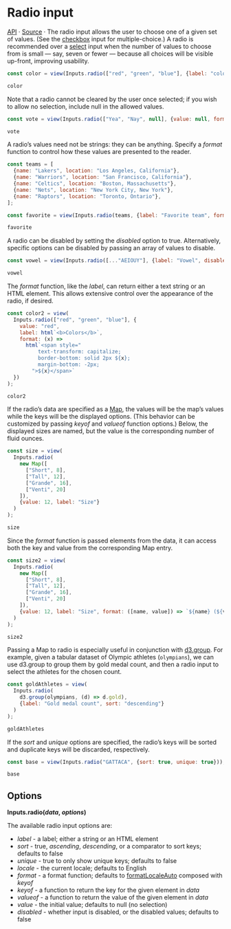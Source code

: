 # Radio input

<a href="https://github.com/observablehq/inputs/blob/main/README.md#radio" target="_blank">API</a> · <a href="https://github.com/observablehq/inputs/blob/main/src/checkbox.js" target="_blank">Source</a> · The radio input allows the user to choose one of a given set of values. (See the [checkbox](./checkbox) input for multiple-choice.) A radio is recommended over a [select](./select) input when the number of values to choose from is small — say, seven or fewer — because all choices will be visible up-front, improving usability.

```js echo
const color = view(Inputs.radio(["red", "green", "blue"], {label: "color"}));
```

```js echo
color
```

Note that a radio cannot be cleared by the user once selected; if you wish to allow no selection, include null in the allowed values.

```js echo
const vote = view(Inputs.radio(["Yea", "Nay", null], {value: null, format: (x) => x ?? "Abstain"}));
```

```js echo
vote
```

A radio’s values need not be strings: they can be anything. Specify a *format* function to control how these values are presented to the reader.

```js echo
const teams = [
  {name: "Lakers", location: "Los Angeles, California"},
  {name: "Warriors", location: "San Francisco, California"},
  {name: "Celtics", location: "Boston, Massachusetts"},
  {name: "Nets", location: "New York City, New York"},
  {name: "Raptors", location: "Toronto, Ontario"},
];
```

```js echo
const favorite = view(Inputs.radio(teams, {label: "Favorite team", format: x => x.name}));
```

```js echo
favorite
```

A radio can be disabled by setting the *disabled* option to true. Alternatively, specific options can be disabled by passing an array of values to disable.

```js echo
const vowel = view(Inputs.radio([..."AEIOUY"], {label: "Vowel", disabled: ["Y"]}));
```

```js echo
vowel
```

The *format* function, like the *label*, can return either a text string or an HTML element. This allows extensive control over the appearance of the radio, if desired.

```js echo
const color2 = view(
  Inputs.radio(["red", "green", "blue"], {
    value: "red",
    label: html`<b>Colors</b>`,
    format: (x) =>
      html`<span style="
          text-transform: capitalize;
          border-bottom: solid 2px ${x};
          margin-bottom: -2px;
        ">${x}</span>`
  })
);
```

```js echo
color2
```

If the radio’s data are specified as a [Map](https://developer.mozilla.org/en-US/docs/Web/JavaScript/Reference/Global_Objects/Map), the values will be the map’s values while the keys will be the displayed options. (This behavior can be customized by passing *keyof* and *valueof* function options.) Below, the displayed sizes are named, but the value is the corresponding number of fluid ounces.

```js echo
const size = view(
  Inputs.radio(
    new Map([
      ["Short", 8],
      ["Tall", 12],
      ["Grande", 16],
      ["Venti", 20]
    ]),
    {value: 12, label: "Size"}
  )
);
```

```js echo
size
```

Since the *format* function is passed elements from the data, it can access both the key and value from the corresponding Map entry.

```js echo
const size2 = view(
  Inputs.radio(
    new Map([
      ["Short", 8],
      ["Tall", 12],
      ["Grande", 16],
      ["Venti", 20]
    ]),
    {value: 12, label: "Size", format: ([name, value]) => `${name} (${value} oz)`}
  )
);
```

```js echo
size2
```

Passing a Map to radio is especially useful in conjunction with [d3.group](https://d3js.org/d3-array/group). For example, given a tabular dataset of Olympic athletes (`olympians`), we can use d3.group to group them by gold medal count, and then a radio input to select the athletes for the chosen count.

```js echo
const goldAthletes = view(
  Inputs.radio(
    d3.group(olympians, (d) => d.gold),
    {label: "Gold medal count", sort: "descending"}
  )
);
```

```js echo
goldAthletes
```

If the *sort* and *unique* options are specified, the radio’s keys will be sorted and duplicate keys will be discarded, respectively.

```js echo
const base = view(Inputs.radio("GATTACA", {sort: true, unique: true}));
```

```js echo
base
```

## Options

**Inputs.radio(*data*, *options*)**

The available radio input options are:

* *label* - a label; either a string or an HTML element
* *sort* - true, *ascending*, *descending*, or a comparator to sort keys; defaults to false
* *unique* - true to only show unique keys; defaults to false
* *locale* - the current locale; defaults to English
* *format* - a format function; defaults to [formatLocaleAuto](https://github.com/observablehq/inputs/blob/main/README.md#inputsformatlocaleautolocale) composed with *keyof*
* *keyof* - a function to return the key for the given element in *data*
* *valueof* - a function to return the value of the given element in *data*
* *value* - the initial value; defaults to null (no selection)
* *disabled* - whether input is disabled, or the disabled values; defaults to false
